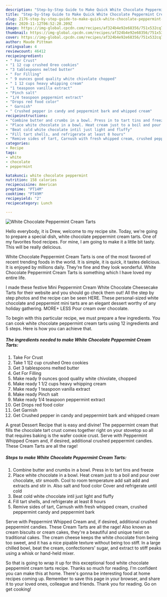 ```yaml
---
description: "Step-by-Step Guide to Make Quick White Chocolate Peppermint Cream Tarts"
title: "Step-by-Step Guide to Make Quick White Chocolate Peppermint Cream Tarts"
slug: 2176-step-by-step-guide-to-make-quick-white-chocolate-peppermint-cream-tarts
date: 2020-11-12T06:52:20.209Z
image: https://img-global.cpcdn.com/recipes/af324b4e92e68356/751x532cq70/white-chocolate-peppermint-cream-tarts-recipe-main-photo.jpg
thumbnail: https://img-global.cpcdn.com/recipes/af324b4e92e68356/751x532cq70/white-chocolate-peppermint-cream-tarts-recipe-main-photo.jpg
cover: https://img-global.cpcdn.com/recipes/af324b4e92e68356/751x532cq70/white-chocolate-peppermint-cream-tarts-recipe-main-photo.jpg
author: Maude Pittman
ratingvalue: 4
reviewcount: 46412
recipeingredient:
- " For Crust"
- "1 12 cup crushed Oreo cookies"
- "3 tablespoons melted butter"
- " For Filling"
- " 9 ounces good quality white chivolate chopped"
- " 1 12 cups heavy whipping cream"
- "1 teaspoon vanilla extract"
- "Pinch salt"
- "1/4 teaspoon peppermint extract"
- "Drops red food color"
- " Garnish"
- " Crushed pepper in candy and peppermint bark and whipped cream"
recipeinstructions:
- "Combine butter and crumbs in a bowl. Press in to tart tins and freeze"
- "Place white chocolate in a bowl. Heat cream just to a boil and pour over chocolate, stir smooth. Cool to room temperature add salt add and extracts and stir in. Also salt and food color Cover and refrigerate until cold"
- "Beat cold white chocolate intil just light and fluffy"
- "Fill tart shells, and refrigerate at least 8 hours"
- "Remive sides of tart, Carnush with fresh whipped cream, crushed peppermint candy and peppermint bark"
categories:
- Recipe
tags:
- white
- chocolate
- peppermint

katakunci: white chocolate peppermint 
nutrition: 158 calories
recipecuisine: American
preptime: "PT14M"
cooktime: "PT49M"
recipeyield: "2"
recipecategory: Lunch

---
```



![White Chocolate Peppermint Cream Tarts](https://img-global.cpcdn.com/recipes/af324b4e92e68356/751x532cq70/white-chocolate-peppermint-cream-tarts-recipe-main-photo.jpg)

Hello everybody, it is Drew, welcome to my recipe site. Today, we're going to prepare a special dish, white chocolate peppermint cream tarts. One of my favorites food recipes. For mine, I am going to make it a little bit tasty. This will be really delicious.

White Chocolate Peppermint Cream Tarts is one of the most favored of recent trending foods in the world. It is simple, it is quick, it tastes delicious. It is enjoyed by millions daily. They're fine and they look wonderful. White Chocolate Peppermint Cream Tarts is something which I have loved my entire life.

I made these festive Mini Peppermint Cream White Chocolate Cheesecake Tarts for their website and you should go check them out! All the step by step photos and the recipe can be seen HERE. These personal-sized white chocolate and peppermint mini tarts are an elegant dessert worthy of any holiday gathering. MORE+ LESS Pour cream over chocolate.


To begin with this particular recipe, we must prepare a few ingredients. You can cook white chocolate peppermint cream tarts using 12 ingredients and 5 steps. Here is how you can achieve that.

<!--inarticleads1-->

##### The ingredients needed to make White Chocolate Peppermint Cream Tarts:

1. Take  For Crust
1. Take 1 1]2 cup crushed Oreo cookies
1. Get 3 tablespoons melted butter
1. Get  For Filling
1. Make ready  9 ounces good quality white chivolate, chopped
1. Make ready  1 1/2 cups heavy whipping cream
1. Make ready 1 teaspoon vanilla extract
1. Make ready Pinch salt
1. Make ready 1/4 teaspoon peppermint extract
1. Get Drops red food color
1. Get  Garnish
1. Get  Crushed pepper in candy and peppermint bark and whipped cream


A great Dessert Recipe that is easy and divine! The peppermint cream that fills the chocolate tart crust comes together right on your stovetop so all that requires baking is the wafer cookie crust. Serve with Peppermint Whipped Cream and, if desired, additional crushed peppermint candies. These Cream Tarts are all the rage! 

<!--inarticleads2-->

##### Steps to make White Chocolate Peppermint Cream Tarts:

1. Combine butter and crumbs in a bowl. Press in to tart tins and freeze
1. Place white chocolate in a bowl. Heat cream just to a boil and pour over chocolate, stir smooth. Cool to room temperature add salt add and extracts and stir in. Also salt and food color Cover and refrigerate until cold
1. Beat cold white chocolate intil just light and fluffy
1. Fill tart shells, and refrigerate at least 8 hours
1. Remive sides of tart, Carnush with fresh whipped cream, crushed peppermint candy and peppermint bark


Serve with Peppermint Whipped Cream and, if desired, additional crushed peppermint candies. These Cream Tarts are all the rage! Also known as cream biscuits or cream cakes, they&#39;re a beautiful and unique twist on traditional cakes. The cream cheese keeps the white chocolate from being too sweet, and it has a nice pipable texture without being too stiff. In a large chilled bowl, beat the cream, confectioners&#39; sugar, and extract to stiff peaks using a whisk or hand-held mixer. 

So that is going to wrap it up for this exceptional food white chocolate peppermint cream tarts recipe. Thanks so much for reading. I'm confident you can make this at home. There's gonna be interesting food at home recipes coming up. Remember to save this page in your browser, and share it to your loved ones, colleague and friends. Thank you for reading. Go on get cooking!
